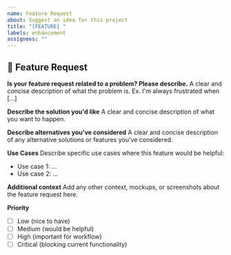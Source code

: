 ```yaml
---
name: Feature Request
about: Suggest an idea for this project
title: "[FEATURE] "
labels: enhancement
assignees: ""
---
```


## 🚀 Feature Request

**Is your feature request related to a problem? Please describe.**
A clear and concise description of what the problem is. Ex. I'm always frustrated when [...]

**Describe the solution you'd like**
A clear and concise description of what you want to happen.

**Describe alternatives you've considered**
A clear and concise description of any alternative solutions or features you've considered.

**Use Cases**
Describe specific use cases where this feature would be helpful:

- Use case 1: ...
- Use case 2: ...

**Additional context**
Add any other context, mockups, or screenshots about the feature request here.

**Priority**

- [ ] Low (nice to have)
- [ ] Medium (would be helpful)
- [ ] High (important for workflow)
- [ ] Critical (blocking current functionality)
